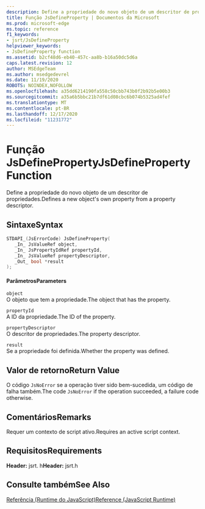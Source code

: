 ```yaml
---
description: Define a propriedade do novo objeto de um descritor de propriedades.
title: Função JsDefineProperty | Documentos da Microsoft
ms.prod: microsoft-edge
ms.topic: reference
f1_keywords:
- jsrt/JsDefineProperty
helpviewer_keywords:
- JsDefineProperty function
ms.assetid: b2cf48d6-eb40-457c-aa8b-b16a50dc5d6a
caps.latest.revision: 12
author: MSEdgeTeam
ms.author: msedgedevrel
ms.date: 11/19/2020
ROBOTS: NOINDEX,NOFOLLOW
ms.openlocfilehash: a35dd6214190fa558c50cbb743b0f2b92b5e00b3
ms.sourcegitcommit: a35a6b5bbc21b7df61d08cbc6b074b5325ad4fef
ms.translationtype: MT
ms.contentlocale: pt-BR
ms.lasthandoff: 12/17/2020
ms.locfileid: "11231772"
---
```

# <span data-ttu-id="3f2a1-103">Função JsDefineProperty</span><span class="sxs-lookup"><span data-stu-id="3f2a1-103">JsDefineProperty Function</span></span>

<span data-ttu-id="3f2a1-104">Define a propriedade do novo objeto de um descritor de propriedades.</span><span class="sxs-lookup"><span data-stu-id="3f2a1-104">Defines a new object's own property from a property descriptor.</span></span>  
  
## <span data-ttu-id="3f2a1-105">Sintaxe</span><span class="sxs-lookup"><span data-stu-id="3f2a1-105">Syntax</span></span>  
  
```cpp  
STDAPI_(JsErrorCode) JsDefineProperty(  
   _In_ JsValueRef object,  
   _In_ JsPropertyIdRef propertyId,  
   _In_ JsValueRef propertyDescriptor,  
   _Out_ bool *result  
);  
```  
  
#### <span data-ttu-id="3f2a1-106">Parâmetros</span><span class="sxs-lookup"><span data-stu-id="3f2a1-106">Parameters</span></span>  
 `object`  
 <span data-ttu-id="3f2a1-107">O objeto que tem a propriedade.</span><span class="sxs-lookup"><span data-stu-id="3f2a1-107">The object that has the property.</span></span>  
  
 `propertyId`  
 <span data-ttu-id="3f2a1-108">A ID da propriedade.</span><span class="sxs-lookup"><span data-stu-id="3f2a1-108">The ID of the property.</span></span>  
  
 `propertyDescriptor`  
 <span data-ttu-id="3f2a1-109">O descritor de propriedades.</span><span class="sxs-lookup"><span data-stu-id="3f2a1-109">The property descriptor.</span></span>  
  
 `result`  
 <span data-ttu-id="3f2a1-110">Se a propriedade foi definida.</span><span class="sxs-lookup"><span data-stu-id="3f2a1-110">Whether the property was defined.</span></span>  
  
## <span data-ttu-id="3f2a1-111">Valor de retorno</span><span class="sxs-lookup"><span data-stu-id="3f2a1-111">Return Value</span></span>  
 <span data-ttu-id="3f2a1-112">O código `JsNoError` se a operação tiver sido bem-sucedida, um código de falha também.</span><span class="sxs-lookup"><span data-stu-id="3f2a1-112">The code `JsNoError` if the operation succeeded, a failure code otherwise.</span></span>  
  
## <span data-ttu-id="3f2a1-113">Comentários</span><span class="sxs-lookup"><span data-stu-id="3f2a1-113">Remarks</span></span>  
 <span data-ttu-id="3f2a1-114">Requer um contexto de script ativo.</span><span class="sxs-lookup"><span data-stu-id="3f2a1-114">Requires an active script context.</span></span>  
  
## <span data-ttu-id="3f2a1-115">Requisitos</span><span class="sxs-lookup"><span data-stu-id="3f2a1-115">Requirements</span></span>  
 <span data-ttu-id="3f2a1-116">**Header:** jsrt. h</span><span class="sxs-lookup"><span data-stu-id="3f2a1-116">**Header:** jsrt.h</span></span>  
  
## <span data-ttu-id="3f2a1-117">Consulte também</span><span class="sxs-lookup"><span data-stu-id="3f2a1-117">See Also</span></span>  
 [<span data-ttu-id="3f2a1-118">Referência (Runtime do JavaScript)</span><span class="sxs-lookup"><span data-stu-id="3f2a1-118">Reference (JavaScript Runtime)</span></span>](../chakra-hosting/reference-javascript-runtime.md)

